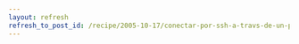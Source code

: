 ```yaml
---
layout: refresh
refresh_to_post_id: /recipe/2005-10-17/conectar-por-ssh-a-travs-de-un-proxy-http.html
---
```

